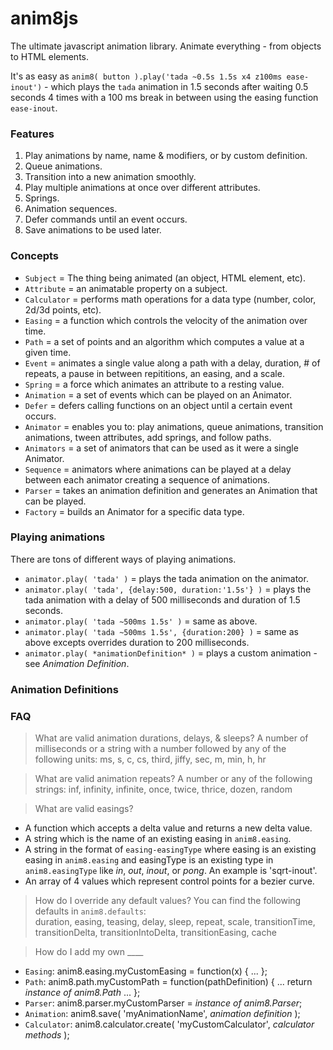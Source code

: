 # anim8js
The ultimate javascript animation library. Animate everything - from objects to HTML elements.

It's as easy as `anim8( button ).play('tada ~0.5s 1.5s x4 z100ms ease-inout')` - which plays the `tada` animation
in 1.5 seconds after waiting 0.5 seconds 4 times with a 100 ms break in between using the easing function `ease-inout`.

### Features  
1. Play animations by name, name & modifiers, or by custom definition.
2. Queue animations.
3. Transition into a new animation smoothly.
4. Play multiple animations at once over different attributes.
5. Springs.
6. Animation sequences.
7. Defer commands until an event occurs.
8. Save animations to be used later.

### Concepts  
- `Subject` = The thing being animated (an object, HTML element, etc).
- `Attribute` = an animatable property on a subject.
- `Calculator` = performs math operations for a data type (number, color, 2d/3d points, etc).
- `Easing` = a function which controls the velocity of the animation over time.
- `Path` = a set of points and an algorithm which computes a value at a given time.
- `Event` = animates a single value along a path with a delay, duration, # of repeats, a pause in between repititions, an easing, and a scale.
- `Spring` = a force which animates an attribute to a resting value.
- `Animation` = a set of events which can be played on an Animator.
- `Defer` = defers calling functions on an object until a certain event occurs.
- `Animator` = enables you to: play animations, queue animations, transition animations, tween attributes, add springs, and follow paths. 
- `Animators` = a set of animators that can be used as it were a single Animator.
- `Sequence` = animators where animations can be played at a delay between each animator creating a sequence of animations.
- `Parser` = takes an animation definition and generates an Animation that can be played.
- `Factory` = builds an Animator for a specific data type.

### Playing animations

There are tons of different ways of playing animations.
- `animator.play( 'tada' )` = plays the tada animation on the animator.
- `animator.play( 'tada', {delay:500, duration:'1.5s'} )` = plays the tada animation with a delay of 500 milliseconds and duration of 1.5 seconds.
- `animator.play( 'tada ~500ms 1.5s' )` = same as above.
- `animator.play( 'tada ~500ms 1.5s', {duration:200} )` = same as above excepts overrides duration to 200 milliseconds.
- `animator.play( *animationDefinition* )` = plays a custom animation - see *Animation Definition*.

### Animation Definitions

### FAQ  
> What are valid animation durations, delays, & sleeps?
A number of milliseconds or a string with a number followed by any of the following units: ms, s, c, cs, third, jiffy, sec, m, min, h, hr

> What are valid animation repeats?
A number or any of the following strings: inf, infinity, infinite, once, twice, thrice, dozen, random

> What are valid easings?
- A function which accepts a delta value and returns a new delta value.
- A string which is the name of an existing easing in `anim8.easing`.
- A string in the format of `easing-easingType` where easing is an existing easing in `anim8.easing` and easingType is an existing type in `anim8.easingType` like *in*, *out*, *inout*, or *pong*. An example is 'sqrt-inout'.
- An array of 4 values which represent control points for a bezier curve.

> How do I override any default values?
You can find the following defaults in `anim8.defaults`:  
duration, easing, teasing, delay, sleep, repeat, scale, transitionTime, transitionDelta, transitionIntoDelta, 
transitionEasing, cache

> How do I add my own ____
- `Easing`: anim8.easing.myCustomEasing = function(x) { ... };
- `Path`: anim8.path.myCustomPath = function(pathDefinition) { ... return *instance of anim8.Path* ... };
- `Parser`: anim8.parser.myCustomParser = *instance of anim8.Parser*;
- `Animation`: anim8.save( 'myAnimationName', *animation definition* );
- `Calculator`: anim8.calculator.create( 'myCustomCalculator', *calculator methods* );

